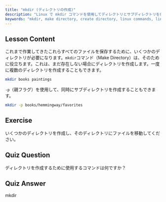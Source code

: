 ```yaml
---
title: "mkdir (ディレクトリの作成)"
description: "Linux で mkdir コマンドを使用してディレクトリとサブディレクトリを作成する方法を学びます。この初心者向けのチュートリアルは、ファイルを効率的に整理するのに役立ちます。"
keywords: "mkdir, make directory, create directory, linux commands, linux tutorial, beginner linux, linux guide"
---
```


## Lesson Content

これまで作業してきたこれらすべてのファイルを保存するために、いくつかのディレクトリが必要になります。`mkdir`コマンド（Make Directory）は、そのために役立ちます。これは、まだ存在しない場合にディレクトリを作成します。一度に複数のディレクトリを作成することもできます。

```bash
mkdir books paintings
```

`-p`（親フラグ）を使用して、同時にサブディレクトリを作成することもできます。

```bash
mkdir -p books/hemmingway/favorites
```

## Exercise

いくつかのディレクトリを作成し、そのディレクトリにファイルを移動してください。

## Quiz Question

ディレクトリを作成するために使用するコマンドは何ですか？

## Quiz Answer

mkdir
